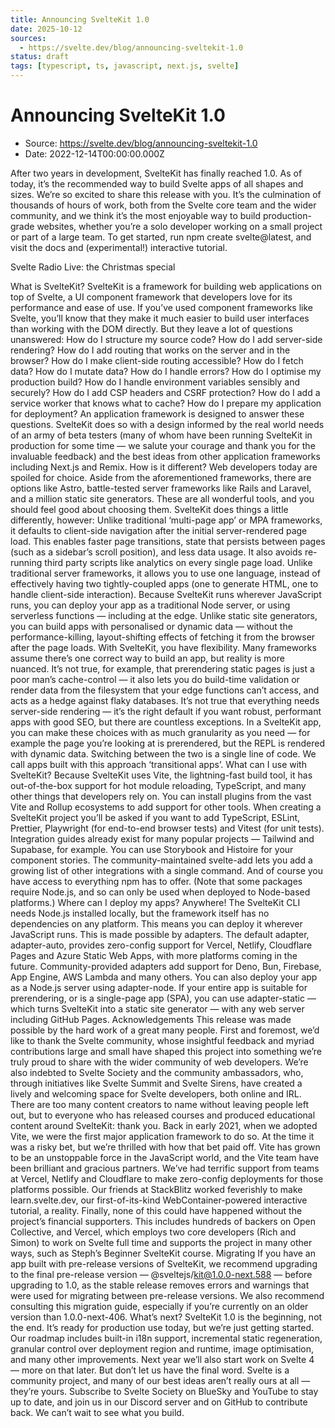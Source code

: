 ```yaml
---
title: Announcing SvelteKit 1.0
date: 2025-10-12
sources:
  - https://svelte.dev/blog/announcing-sveltekit-1.0
status: draft
tags: [typescript, ts, javascript, next.js, svelte]
---
```


# Announcing SvelteKit 1.0

- Source: https://svelte.dev/blog/announcing-sveltekit-1.0
- Date: 2022-12-14T00:00:00.000Z

After two years in development, SvelteKit has finally reached 1.0. As of today, it’s the recommended way to build Svelte apps of all shapes and sizes.
We’re so excited to share this release with you. It’s the culmination of thousands of hours of work, both from the Svelte core team and the wider community, and we think it’s the most enjoyable way to build production-grade websites, whether you’re a solo developer working on a small project or part of a large team.
To get started, run npm create svelte@latest, and visit the docs and (experimental!) interactive tutorial.



Svelte Radio Live: the Christmas special



What is SvelteKit?
SvelteKit is a framework for building web applications on top of Svelte, a UI component framework that developers love for its performance and ease of use.
If you’ve used component frameworks like Svelte, you’ll know that they make it much easier to build user interfaces than working with the DOM directly. But they leave a lot of questions unanswered:
How do I structure my source code?
How do I add server-side rendering?
How do I add routing that works on the server and in the browser?
How do I make client-side routing accessible?
How do I fetch data?
How do I mutate data?
How do I handle errors?
How do I optimise my production build?
How do I handle environment variables sensibly and securely?
How do I add CSP headers and CSRF protection?
How do I add a service worker that knows what to cache?
How do I prepare my application for deployment?
An application framework is designed to answer these questions. SvelteKit does so with a design informed by the real world needs of an army of beta testers (many of whom have been running SvelteKit in production for some time — we salute your courage and thank you for the invaluable feedback) and the best ideas from other application frameworks including Next.js and Remix.
How is it different?
Web developers today are spoiled for choice. Aside from the aforementioned frameworks, there are options like Astro, battle-tested server frameworks like Rails and Laravel, and a million static site generators. These are all wonderful tools, and you should feel good about choosing them.
SvelteKit does things a little differently, however:
Unlike traditional ‘multi-page app’ or MPA frameworks, it defaults to client-side navigation after the initial server-rendered page load. This enables faster page transitions, state that persists between pages (such as a sidebar’s scroll position), and less data usage. It also avoids re-running third party scripts like analytics on every single page load.
Unlike traditional server frameworks, it allows you to use one language, instead of effectively having two tightly-coupled apps (one to generate HTML, one to handle client-side interaction). Because SvelteKit runs wherever JavaScript runs, you can deploy your app as a traditional Node server, or using serverless functions — including at the edge.
Unlike static site generators, you can build apps with personalised or dynamic data — without the performance-killing, layout-shifting effects of fetching it from the browser after the page loads.
With SvelteKit, you have flexibility. Many frameworks assume there’s one correct way to build an app, but reality is more nuanced. It’s not true, for example, that prerendering static pages is just a poor man’s cache-control — it also lets you do build-time validation or render data from the filesystem that your edge functions can’t access, and acts as a hedge against flaky databases. It’s not true that everything needs server-side rendering — it’s the right default if you want robust, performant apps with good SEO, but there are countless exceptions.
In a SvelteKit app, you can make these choices with as much granularity as you need — for example the page you’re looking at is prerendered, but the REPL is rendered with dynamic data. Switching between the two is a single line of code. We call apps built with this approach ‘transitional apps’.
What can I use with SvelteKit?
Because SvelteKit uses Vite, the lightning-fast build tool, it has out-of-the-box support for hot module reloading, TypeScript, and many other things that developers rely on. You can install plugins from the vast Vite and Rollup ecosystems to add support for other tools.
When creating a SvelteKit project you’ll be asked if you want to add TypeScript, ESLint, Prettier, Playwright (for end-to-end browser tests) and Vitest (for unit tests). Integration guides already exist for many popular projects — Tailwind and Supabase, for example. You can use Storybook and Histoire for your component stories. The community-maintained svelte-add lets you add a growing list of other integrations with a single command.
And of course you have access to everything npm has to offer. (Note that some packages require Node.js, and so can only be used when deployed to Node-based platforms.)
Where can I deploy my apps?
Anywhere! The SvelteKit CLI needs Node.js installed locally, but the framework itself has no dependencies on any platform. This means you can deploy it wherever JavaScript runs.
This is made possible by adapters. The default adapter, adapter-auto, provides zero-config support for Vercel, Netlify, Cloudflare Pages and Azure Static Web Apps, with more platforms coming in the future. Community-provided adapters add support for Deno, Bun, Firebase, App Engine, AWS Lambda and many others.
You can also deploy your app as a Node.js server using adapter-node.
If your entire app is suitable for prerendering, or is a single-page app (SPA), you can use adapter-static — which turns SvelteKit into a static site generator — with any web server including GitHub Pages.
Acknowledgements
This release was made possible by the hard work of a great many people. First and foremost, we’d like to thank the Svelte community, whose insightful feedback and myriad contributions large and small have shaped this project into something we’re truly proud to share with the wider community of web developers.
We’re also indebted to Svelte Society and the community ambassadors, who, through initiatives like Svelte Summit and Svelte Sirens, have created a lively and welcoming space for Svelte developers, both online and IRL.
There are too many content creators to name without leaving people left out, but to everyone who has released courses and produced educational content around SvelteKit: thank you.
Back in early 2021, when we adopted Vite, we were the first major application framework to do so. At the time it was a risky bet, but we’re thrilled with how that bet paid off. Vite has grown to be an unstoppable force in the JavaScript world, and the Vite team have been brilliant and gracious partners.
We’ve had terrific support from teams at Vercel, Netlify and Cloudflare to make zero-config deployments for those platforms possible.
Our friends at StackBlitz worked feverishly to make learn.svelte.dev, our first-of-its-kind WebContainer-powered interactive tutorial, a reality.
Finally, none of this could have happened without the project’s financial supporters. This includes hundreds of backers on Open Collective, and Vercel, which employs two core developers (Rich and Simon) to work on Svelte full time and supports the project in many other ways, such as Steph’s Beginner SvelteKit course.
Migrating
If you have an app built with pre-release versions of SvelteKit, we recommend upgrading to the final pre-release version — @sveltejs/kit@1.0.0-next.588 — before upgrading to 1.0, as the stable release removes errors and warnings that were used for migrating between pre-release versions. We also recommend consulting this migration guide, especially if you’re currently on an older version than 1.0.0-next-406.
What’s next?
SvelteKit 1.0 is the beginning, not the end. It’s ready for production use today, but we’re just getting started. Our roadmap includes built-in i18n support, incremental static regeneration, granular control over deployment region and runtime, image optimisation, and many other improvements. Next year we’ll also start work on Svelte 4 — more on that later.
But don’t let us have the final word. Svelte is a community project, and many of our best ideas aren’t really ours at all — they’re yours. Subscribe to Svelte Society on BlueSky and YouTube to stay up to date, and join us in our Discord server and on GitHub to contribute back.
We can’t wait to see what you build.

